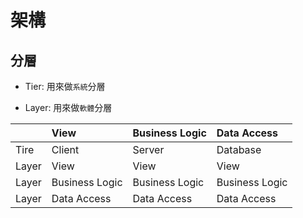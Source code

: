 # 架構

## 分層

- Tier: 用來做`系統`分層

- Layer: 用來做`軟體`分層



|       | View           | Business Logic | Data Access    |
| :---- | :------------- | :------------- | :------------- |
| Tire  | Client         | Server         | Database       |
| Layer | View           | View           | View           |
| Layer | Business Logic | Business Logic | Business Logic |
| Layer | Data Access    | Data Access    | Data Access    |

